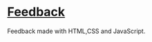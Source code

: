 # [Feedback](https://pauloskatostaris.github.io/Feedback/)

Feedback made with HTML,CSS and JavaScript.
